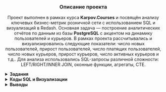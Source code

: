 <h3 align="center">Описание проекта</h3>
<p align="center">
Проект выполнен в рамках курса <strong>Karpov.Courses</strong> и посвящён анализу ключевых бизнес-метрик розничной сети с использованием SQL и визуализаций в Redash.  
Основная задача — построение аналитических отчётов по данным из базы <strong>PostgreSQL</strong> с акцентом на динамику пользователей и курьеров.  
В рамках проекта рассчитывались и визуализировались следующие показатели:  
число новых пользователей, прирост пользователей, число платящих пользователей,  
число новых курьеров, прирост курьеров, число активных курьеров и т.д..  
Для анализа использовались SQL-запросы различной сложности: LEFT/RIGHT/INNER JOIN, оконные функции, агрегаты, CTE.
</p>


<details>
<summary><strong>Задания</strong></summary>


<summary><strong>Задание 1: Динамика пользователей и курьеров</strong></summary>

📌 Рассчитаны следующие показатели для каждого дня:
- `new_users` — число новых пользователей  
- `new_couriers` — число новых курьеров  
- `total_users` — накопительное число пользователей  
- `total_couriers` — накопительное число курьеров  
- `date` — дата события  

🔢 Все значения приведены в виде целых чисел. Результат отсортирован по дате по возрастанию

---


<summary><strong>Задание 2: Прирост показателей в процентах</strong></summary>

📌 Дополнен запрос из предыдущего задания для расчёта относительной динамики:

- `new_users_change` — прирост числа новых пользователей (%)
- `new_couriers_change` — прирост числа новых курьеров (%)
- `total_users_growth` — прирост общего числа пользователей (%)
- `total_couriers_growth` — прирост общего числа курьеров (%)

📐 Все значения округлены до двух знаков после запятой.  
📅 Результат отсортирован по дате в порядке возрастания.

---

<summary><strong>Задание 3: Платящие пользователи и активные курьеры</strong></summary>

📌 Для каждого дня были рассчитаны следующие показатели:

- `paying_users` — число платящих пользователей  
- `active_couriers` — число активных курьеров  
- `paying_users_share` — доля платящих пользователей (%)  
- `active_couriers_share` — доля активных курьеров (%)  
- `date` — дата

📐 Абсолютные значения представлены целыми числами.  
📊 Доли выражены в процентах и округлены до двух знаков после запятой.  
📅 Результат отсортирован по дате в порядке возрастания.

---

<summary><strong>Задание 4: Повторные и единичные заказы пользователей</strong></summary>

📌 Для каждого дня рассчитаны доли платящих пользователей:

- `single_order_users_share` — доля пользователей, сделавших **один заказ**  
- `several_orders_users_share` — доля пользователей, сделавших **более одного заказа**  
- `date` — дата

📊 Доли рассчитаны от общего числа платящих пользователей за день, выражены в процентах и округлены до двух знаков после запятой.  
📅 Результаты отсортированы по возрастанию даты.

---

<summary><strong>Задание 5: Первые заказы и заказы новых пользователей</strong></summary>

📌 Для каждого дня рассчитаны следующие показатели:

- `orders` — общее число заказов  
- `first_orders` — число **первых заказов** пользователей  
- `new_users_orders` — число заказов, сделанных **в день первого использования**  
- `first_orders_share` — доля первых заказов от общего числа заказов (%)  
- `new_users_orders_share` — доля заказов новых пользователей от общего числа заказов (%)  
- `date` — дата

🔢 Количественные показатели выражены целыми числами.  
📊 Доли рассчитаны в процентах, округлены до двух знаков после запятой.  
📅 Результат отсортирован по возрастанию даты.

---

<summary><strong>Задание 6: Нагрузка на одного курьера</strong></summary>

📌 Для каждого дня рассчитаны показатели нагрузки на одного активного курьера:

- `users_per_courier` — число платящих пользователей на одного активного курьера  
- `orders_per_courier` — число заказов на одного активного курьера  
- `date` — дата

📊 Показатели округлены до двух знаков после запятой.  
📅 Результаты отсортированы по дате в порядке возрастания.

---

<summary><strong>Задание 7: Среднее время доставки</strong></summary>

📌 Для каждого дня рассчитан следующий показатель:

- `minutes_to_deliver` — среднее время доставки заказов в минутах  
- `date` — дата

⏱ В расчётах учитывались только **доставленные заказы**, отменённые — исключены.  
📊 Среднее время доставки округлено до целых минут.  
📅 Результат отсортирован по дате в порядке возрастания.

---
<summary><strong>Задание 8: Доставка и Отмена заказов по часам</strong></summary>

📌 Для каждого часа суток рассчитаны следующие показатели:

- `successful_orders` — число доставленных заказов  
- `canceled_orders` — число отменённых заказов  
- `cancel_rate` — доля отменённых заказов в общем числе заказов  
- `hour` — час оформления заказа (от 0 до 23)

📊 Доля отмен рассчитана в **доле единицы** и округлена до **трёх знаков после запятой**.  
📅 Результат отсортирован по возрастанию колонки `hour`.


</details>


<details>
<summary><strong>Коды SQL и Визуализации</strong></summary>       
<summary><strong>Задание 1: Код и график — Динамика пользователей и курьеров</strong></summary>

### Код

```sql
SELECT date, new_users, new_couriers, 
       sum(new_users) over(order by date)::INTEGER as total_users, 
       sum(new_couriers) over(order by date)::INTEGER as total_couriers 
FROM 
(
  SELECT time_courier as date, new_users, new_couriers 
  FROM 
    (SELECT time_user, count(time_user) as new_users 
     FROM 
       (SELECT user_id, time::date as time_user, 
               row_number() OVER(PARTITION BY user_id ORDER BY time) as porydok 
        FROM user_actions
       ) as porydok_users
     WHERE porydok = 1
     GROUP BY time_user
    ) as unique_day_users

  JOIN

    (SELECT time_courier, count(time_courier) as new_couriers 
     FROM 
       (SELECT courier_id, time::date as time_courier, 
               row_number() OVER(PARTITION BY courier_id ORDER BY time) as porydok 
        FROM courier_actions
       ) as porydok_couriers
     WHERE porydok = 1
     GROUP BY time_courier
    ) as porydok_couriers

  ON time_courier = time_user
) as kolvo;
```

### Динамика новых пользователей и курьеров

![График новых пользователей и курьеров](https://drive.google.com/uc?export=view&id=1utO-05YZpRS3nRqrh6x_8n9m1BiIJjgs)

### Динамика общего числа пользователей

![График общего числа пользователей](https://drive.google.com/uc?export=view&id=1e-nVF563jSuhsUVFSUA3gTwyMko3EB8y)

---

<summary><strong>Задание 2: Код и график — Прирост показателей в процентах</strong></summary>

### Код

```sql
SELECT date,
new_users,
new_couriers,
total_users,
total_couriers,
ROUND(100 * (new_users - lag(new_users, 1) over(order by date)) / lag(new_users, 1) over(order by date)::NUMERIC, 2)  as new_users_change,
ROUND(100 * (new_couriers- lag(new_couriers, 1) over(order by date)) / lag(new_couriers, 1) over(order by date)::NUMERIC, 2) as new_couriers_change,
ROUND(100 * (total_users- lag(total_users, 1) over(order by date)) / lag(total_users, 1) over(order by date)::NUMERIC, 2) as total_users_growth, 
ROUND(100 * (total_couriers- lag(total_couriers, 1) over(order by date)) / lag(total_couriers, 1) over(order by date)::NUMERIC, 2) as total_couriers_growth
FROM 
(SELECT date, new_users, new_couriers, sum(new_users) over(order by date)::INTEGER as total_users, sum(new_couriers) over(order by date)::INTEGER  as total_couriers FROM 
  (SELECT time_courier as date, new_users, new_couriers FROM 
   (SELECT time_user, count(time_user) as new_users FROM 
    (SELECT user_id, time::date as time_user, row_number() OVER(PARTITION BY user_id ORDER BY time) as porydok FROM user_actions
     order by user_id) as porydok_users
   WHERE porydok = 1
   group by time_user
   order by time_user) as unique_day_users
 
   JOIN
 
    (SELECT time_courier, count(time_courier) as new_couriers FROM 
      (SELECT courier_id, time::date as time_courier, row_number() OVER(PARTITION BY courier_id ORDER BY time) as porydok FROM courier_actions
       order by courier_id) as porydok_couriers
     WHERE porydok = 1
     group by time_courier
     order by time_courier) as porydok_couriers
 
   on time_courier = time_user) as kolvo) as prirost
```

### Динамика новых пользователей и курьеров

![Динамика прироста числа новых пользователей и курьеров](https://drive.google.com/uc?export=view&id=1CiWQGpS8T5Z0BNDC18igPf8G5adOpr7q)

### Динамика общего числа пользователей

![Динамика прироста общего числа пользователей и курьеров](https://drive.google.com/uc?export=view&id=1icXQY02osg4VnqJoHWMnL04OBT_scHhn)

---


<summary><strong>Задание 3: Код и график —  Платящие пользователи и активные курьеры</strong></summary>

### Код

```sql
  WITH plat as (
   SELECT order_id
   FROM user_actions
   group by order_id
   HAVING count(order_id) = 1
   order by order_id
   ),
   
   dostavka as ( 
   SELECT order_id
   FROM courier_actions
   group by order_id
   HAVING count(order_id) = 2
   order by order_id)
   

SELECT date,
paying_users,
active_couriers,
ROUND(paying_users * 100 / total_users::NUMERIC, 2) as paying_users_share,
ROUND(active_couriers * 100 / total_couriers::NUMERIC, 2) as active_couriers_share
FROM 
 (SELECT date, paying_users, sum(new_users) over(order by date)::INTEGER as total_users, paying_couriers as active_couriers,  sum(new_couriers) over(order by date)::INTEGER  as total_couriers FROM
  (SELECT  time_user as date, new_users, paying_users, new_couriers, paying_couriers FROM 
   (SELECT time_user, count(time_user) FILTER (WHERE porydok = 1) as new_users, count(DISTINCT user_id) FILTER (WHERE order_id in (SELECT * FROM plat)) as paying_users FROM 
      (SELECT order_id, user_id, time::date as time_user, row_number() OVER(PARTITION BY user_id ORDER BY time) as porydok FROM user_actions
       order by user_id) as porydok_users
     group by time_user
     order by time_user) as porydok_users
    
     JOIN
   
     (SELECT time_courier, count(time_courier) FILTER (WHERE porydok = 1) as new_couriers, count(DISTINCT courier_id) FILTER (WHERE order_id in (SELECT * FROM dostavka)) as paying_couriers FROM 
      (SELECT order_id, courier_id, time::date as time_courier, row_number() OVER(PARTITION BY courier_id ORDER BY time) as porydok FROM courier_actions
       order by courier_id) as porydok_couriers
     group by time_courier
     order by time_courier) as porydok_couriers
   
     on time_user = time_courier) as spisok) as pay_total
```

### Динамика активности платящих пользователей и курьеров

![График: платящие пользователи и активные курьеры](https://drive.google.com/uc?export=view&id=1eIjAjc-Q1jPW0GJRCErM5_9g493P94Om)

### Доля платящих пользователей и активных курьеров

![График: доля платящих пользователей и активных курьеров](https://drive.google.com/uc?export=view&id=1BzlEcj1iwV6rgeaHPCrMADZDy1UkptpW)


---


<summary><strong>Задание 4: Код и график —  Повторные и единичные заказы пользователей</strong></summary>

### Код

```sql
  SELECT order_id
   FROM user_actions
   group by order_id
   HAVING count(order_id) = 1
   order by order_id
   )
   
SELECT date, ROUND(edinic * 100 / paying_users::NUMERIC, 2) as single_order_users_share, ROUND(mnogo * 100 / paying_users::NUMERIC, 2) as several_orders_users_share FROM 
 (SELECT pay_users.time_user as date, paying_users, edinic, mnogo FROM 
  (SELECT time_user, count(DISTINCT user_id) FILTER (WHERE order_id in (SELECT * FROM plat)) as paying_users FROM 
       (SELECT order_id, user_id, time::date as time_user, row_number() OVER(PARTITION BY user_id ORDER BY time) as porydok FROM user_actions
        order by user_id) as porydok_users
      group by time_user
      order by time_user) as pay_users
   
    JOIN
    
  (SELECT time_user, count(user_id) FILTER(WHERE kolvo = 1) as edinic, count(user_id) FILTER(WHERE kolvo > 1) as mnogo FROM 
       (SELECT time::date as time_user, user_id, count(user_id) as kolvo FROM user_actions
        WHERE order_id in (SELECT * FROM plat)
        group by time_user, user_id) as kolvo_zakazov
    group by time_user
    order by time_user) as zakazy 

on zakazy.time_user = pay_users.time_user) as kolvo_users

```

### Доли пользователей с одним и несколькими заказами

![График: доли пользователей с одним и несколькими заказами](https://drive.google.com/uc?export=view&id=1JNS3PEi35YFaQeru784HHRwtrv6HRpvT)


---

<summary><strong>Задание 5: Код и график - Первые заказы и заказы новых пользователей</strong></summary>

### Код

```sql
 WITH plat as (
   SELECT order_id
   FROM user_actions
   group by order_id
   HAVING count(order_id) = 1
   order by order_id
   ),
   
   dostavka as ( 
   SELECT order_id
   FROM courier_actions
   group by order_id
   HAVING count(order_id) = 2
   order by order_id)
   

 
 SELECT date,
 orders,
 first_orders,
 new_users_orders,
 ROUND(first_orders * 100 / orders::NUMERIC, 2) as first_orders_share,
 ROUND(new_users_orders * 100 / orders::NUMERIC, 2) as new_users_orders_share
 FROM
  (SELECT time::DATE as date,
   count(order_id) as orders,
   count(order_id) FILTER(WHERE perv = 1) as first_orders,
   count(order_id) FILTER(WHERE perv = new_zakazy)  as new_users_orders
   FROM  
    (SELECT user_id, order_id, action, time, 
     row_number() over(PARTITION BY user_id order by time) as perv,
     row_number() over(PARTITION BY user_id, time::DATE order by time) as new_zakazy
     FROM user_actions
     WHERE order_id in (SELECT * FROM plat) and order_id in (SELECT * FROM dostavka)
     order by user_id) as kolvo
    group by date) as chislo
  order by date


```

### Динамика общего числа заказов, первых заказов и заказов новых пользователей

![График: общее число заказов, первые заказы и заказы новых пользователей](https://drive.google.com/uc?export=view&id=1wgOsmV1aESJPmckZXNmBGJSj4wJSLXli)

### Доля первых заказов и заказов новых пользователей в общем числе заказов

![График: доля первых заказов и заказов новых пользователей](https://drive.google.com/uc?export=view&id=156PJkrx9Tb4US5EjVopOTwiuGlorO2vI)


---

<summary><strong>Задание 6: Код и график - Нагрузка на одного курьера</strong></summary>

### Код

```sql
 WITH plat as (
   SELECT order_id
   FROM user_actions
   group by order_id
   HAVING count(order_id) = 1
   order by order_id
   ),
   
   dostavka as ( 
   SELECT order_id
   FROM courier_actions
   group by order_id
   HAVING count(order_id) = 2
   order by order_id)
   
   
   SELECT time_courier as date, ROUND(paying_users / active_couriers::NUMERIC, 2) as users_per_courier, orders_per_courier FROM
     (SELECT time_user, count(DISTINCT user_id) FILTER (WHERE order_id in (SELECT * FROM plat)) as paying_users FROM 
       (SELECT order_id, user_id, time::date as time_user, row_number() OVER(PARTITION BY user_id ORDER BY time) as porydok FROM user_actions
        order by user_id) as porydok_users
      group by time_user
      order by time_user) as users
      
      JOIN
     
    (SELECT time_courier, active_couriers, active_orders, ROUND(active_orders / active_couriers::NUMERIC, 2) as orders_per_courier FROM  
     (SELECT time_courier,
      count(DISTINCT courier_id) FILTER(WHERE order_id in (SELECT * FROM dostavka)) as active_couriers, 
      count(DISTINCT order_id) FILTER(WHERE action = 'accept_order' and order_id in (SELECT * FROM plat)) as active_orders FROM
      (SELECT order_id, courier_id, time::date as time_courier, action, row_number() OVER(PARTITION BY courier_id ORDER BY time) as porydok FROM courier_actions 
         order by courier_id) as porydok_couriers
      group by time_courier
      order by time_courier) as zakazy) as couriers
      
      on time_courier = time_user
      
```

### Динамика числа пользователей и заказов на одного курьера

![График: пользователи и заказы на одного курьера](https://drive.google.com/uc?export=view&id=1Pom84jhHidr3iB1dfb6aTADgSg6ymWQ8)

---


<summary><strong>Задание 7: Код и график - Среднее время доставки</strong></summary>

```sql
WITH plat as (
   SELECT order_id
   FROM user_actions
   group by order_id
   HAVING count(order_id) = 1
   order by order_id
   ),
   
   dostavka as ( 
   SELECT order_id
   FROM courier_actions
   group by order_id
   HAVING count(order_id) = 2
   order by order_id)
   
   
  SELECT deliver_time::DATE as date, (avg(diff) / 60)::INTEGER as minutes_to_deliver FROM 
   (SELECT order_id, accept_time, deliver_time, EXTRACT(EPOCH from AGE(deliver_time, accept_time)) as diff FROM 
     (SELECT order_id, min(time) as accept_time, max(time) as deliver_time FROM 
      (SELECT * FROM courier_actions
      WHERE order_id in (SELECT * FROM dostavka) and order_id in (SELECT * FROM plat)) as kyrery
    group by order_id 
    order by order_id) as vremya) as vremya_zakaz 
   group by date
   order by date

```

### Динамика среднего времени доставки заказов

![График: среднее время доставки](https://drive.google.com/uc?export=view&id=1TlQhF3_v7Y1XD-A1Y5vugl0u2GPsJBrE)

---

<summary><strong>Задание 8: Код и график - Доставка и Отмена заказов по часам</strong></summary>

```sql
   WITH otmen as
   (
   SELECT order_id
   FROM user_actions
   group by order_id
   HAVING count(order_id) = 2
   order by order_id
   ),
   
   dostavka as ( 
   SELECT order_id
   FROM courier_actions
   group by order_id
   HAVING count(order_id) = 2
   order by order_id)
   

  SELECT
  hour,  
  successful_orders,
  canceled_orders,
  ROUND(canceled_orders / chislo::NUMERIC, 3) as cancel_rate
  FROM
   (SELECT hour,
   count(order_id) FILTER(WHERE action = 'accept_order') as chislo,
   count(order_id) FILTER(WHERE action = 'accept_order' and order_id in (SELECT * FROM dostavka)) as successful_orders,
   count(order_id) FILTER(WHERE action = 'accept_order' and order_id in (SELECT * FROM otmen)) as canceled_orders 
   FROM
    (SELECT order_id, action, time, DATE_PART('hour', time)::INTEGER as hour FROM courier_actions) as zakazy
    group by hour) as kolvo
   order by hour 
```

### Динамика cancel rate и числа успешных/отменённых заказов по часам

![График: cancel rate и количество заказов](https://drive.google.com/uc?export=view&id=1z2zTZzIKf-tpcVcs0r8zddHh7C16wWJF)



</details>

<details> 

<summary><strong>Выводы</strong></summary>

📌 На основе рассчитанных показателей и визуализированных графиков был построен итоговый дашборд.

🔗 [Открыть дашборд в Redash](https://redash.public.karpov.courses/public/dashboards/rUhrM7LM2eXf6rI0F6y5aENIzXNnEGr8zJImLWk8?org_slug=default)

</details>
